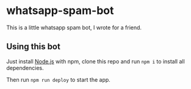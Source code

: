 # whatsapp-spam-bot

This is a little whatsapp spam bot, I wrote for a friend.

## Using this bot

Just install [Node.js](https://nodejs.org/en/) with npm, clone this repo and run `npm i` to install all dependencies.

Then run `npm run deploy` to start the app.
